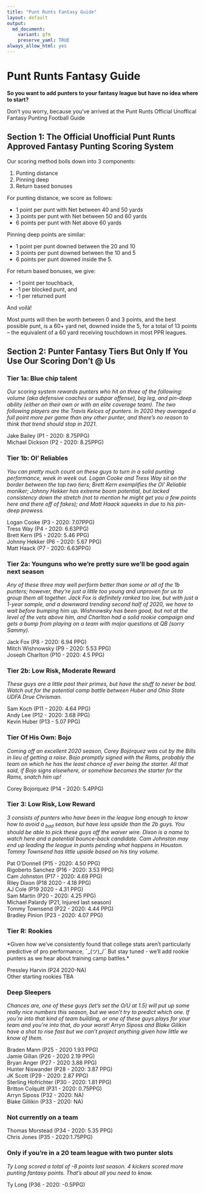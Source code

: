 ```yaml
---
title: "Punt Runts Fantasy Guide"
layout: default
output:
  md_document:
    variant: gfm
    preserve_yaml: TRUE
always_allow_html: yes
---
```


# Punt Runts Fantasy Guide

**So you want to add punters to your fantasy league but have no idea
where to start?**

Don’t you worry, because you’ve arrived at the Punt Runts Official
Unoffical Fantasy Punting Football Guide

## Section 1: The Official Unofficial Punt Runts Approved Fantasy Punting Scoring System

Our scoring method boils down into 3 components:

1.  Punting distance
2.  Pinning deep
3.  Return based bonuses

For punting distance, we score as follows:

  - 1 point per punt with Net between 40 and 50 yards
  - 3 points per punt with Net between 50 and 60 yards
  - 6 points per punt with Net above 60 yards

Pinning deep points are similar:

  - 1 point per punt downed between the 20 and 10
  - 3 points per punt downed between the 10 and 5
  - 6 points per punt downed inside the 5.

For return based bonuses, we give:

  - \-1 point per touchback,
  - \-1 per blocked punt, and
  - \-1 per returned punt

And voilà\!

Most punts will then be worth between 0 and 3 points, and the best
possible punt, is a 60+ yard net, downed inside the 5, for a total of 13
points – the equivalent of a 60 yard receiving touchdown in most PPR
leagues.

## Section 2: Punter Fantasy Tiers But Only If You Use Our Scoring Don’t @ Us

### Tier 1a: Blue chip talent

*Our scoring system rewards punters who hit on three of the following:
volume (aka defensive coaches or subpar offense), big leg, and pin-deep
ability (either on their own or with an elite coverage team). The two
following players are the Travis Kelces of punters. In 2020 they
averaged a full point more per game than any other punter, and there’s
no reason to think that trend should stop in 2021.*

Jake Bailey (P1 - 2020: 8.75PPG)  
Michael Dickson (P2 - 2020: 8.25PPG)

### Tier 1b: Ol’ Reliables

*You can pretty much count on these guys to turn in a solid punting
performance, week in week out. Logan Cooke and Tress Way sit on the
border between the top two tiers; Brett Kern exemplifies the Ol’
Reliable moniker; Johnny Hekker has extreme boom potential, but lacked
consistency down the stretch (not to mention he might get you a few
points here and there off of fakes); and Matt Haack squeeks in due to
his pin-deep prowess.*

Logan Cooke (P3 - 2020: 7.07PPG)  
Tress Way (P4 - 2020: 6.63PPG)  
Brett Kern (P5 - 2020: 5.46 PPG)  
Johnny Hekker (P6 - 2020: 5.67 PPG)  
Matt Haack (P7 - 2020: 6.63PPG)

### Tier 2a: Younguns who we’re pretty sure we’ll be good again next season

*Any of these three may well perform better than some or all of the 1b
punters; however, they’re just a little too young and unproven for us to
group them all together. Jack Fox is definitely ranked too low, but with
just a 1-year sample, and a downward trending second half of 2020, we
have to wait before bumping him up. Wishnowsky has been good, but not at
the level of the vets above him, and Charlton had a solid rookie
campaign and gets a bump from playing on a team with major questions at
QB (sorry Sammy).*

Jack Fox (P8 - 2020: 6.94 PPG)  
Mitch Wishnowsky (P9 - 2020: 5.53 PPG)  
Joseph Charlton (P10 - 2020: 4.5 PPG)

### Tier 2b: Low Risk, Moderate Reward

*These guys are a little past their primes, but have the stuff to never
be bad. Watch out for the potential camp battle between Huber and Ohio
State UDFA Drue Chrisman.*

Sam Koch (P11 - 2020: 4.64 PPG)  
Andy Lee (P12 - 2020: 3.68 PPG)  
Kevin Huber (P13 - 5.07 PPG)

### Tier Of His Own: Bojo

*Coming off an excellent 2020 season, Corey Bojórquez was cut by the
Bills in lieu of getting a raise. Bojo promptly signed with the Rams,
probably the team on which he has the least chance of ever being the
starter. All that said, if Bojo signs elsewhere, or somehow becomes the
starter for the Rams, snatch him up\!*

Corey Bojorquez (P14 - 2020: 5.4PPG)

### Tier 3: Low Risk, Low Reward

*3 consists of punters who have been in the league long enough to know
how to avoid a <sub>bad</sub> season, but have less upside than the 2b
guys. You should be able to pick these guys off the waiver wire. Dixon
is a name to watch here and a potential bounce-back candidate. Cam
Johnston may end up leading the league in punts pending what happens in
Houston. Tommy Townsend has little upside based on his tiny volume.*

Pat O’Donnell (P15 - 2020: 4.50 PPG)  
Rigoberto Sanchez (P16 - 2020: 3.53 PPG)  
Cam Johnston (P17 - 2020: 4.69 PPG)  
Riley Dixon (P18 2020 - 4.18 PPG)  
AJ Cole (P19 2020 - 4.31 PPG)  
Sam Martin (P20 - 2020: 4.25 PPG)  
Michael Palardy (P21, Injured last season)  
Tommy Townsend (P22 - 2020: 4.44 PPG)  
Bradley Pinion (P23 - 2020: 4.07 PPG)

### Tier R: Rookies

\*Given how we’ve consistently found that college stats aren’t
particularly predictive of pro performance, ¯\_(ツ)\_/¯ But stay tuned -
we’ll add rookie punters as we hear about training camp battles.\*

Pressley Harvin (P24 2020-NA)  
Other starting rookies TBA

### Deep Sleepers

*Chances are, one of these guys (let’s set the O/U at 1.5) will put up
some really nice numbers this season, but we won’t try to predict which
one. If you’re into that kind of team building, or one of these guys
plays for your team and you’re into that, do your worst\! Arryn Siposs
and Blake Gilikin have a shot to rise fast but we can’t project anything
given how little we know of them.*

Braden Mann (P25 - 2020 1.93 PPG)  
Jamie Gillan (P26 - 2020 2.19 PPG)  
Bryan Anger (P27 - 2020 3.88 PPG)  
Hunter Niswander (P28 - 2020: 3.87 PPG)  
JK Scott (P29 - 2020: 2.87 PPG)  
Sterling Hofrichter (P30 - 2020: 1.81 PPG)  
Britton Colquitt (P31 - 2020: 0.75PPG)  
Arryn Siposs (P32 - 2020: NA)  
Blake Gillikin (P33 - 2020: NA)

### Not currently on a team

Thomas Morstead (P34 - 2020: 5.35 PPG)  
Chris Jones (P35 - 2020:1.75PPG)

### Only if you’re in a 20 team league with two punter slots

*Ty Long scored a total of -8 points last season. 4 kickers scored more
punting fantasy points. That’s about all you need to know.*

Ty Long (P36 - 2020: -0.5PPG)
